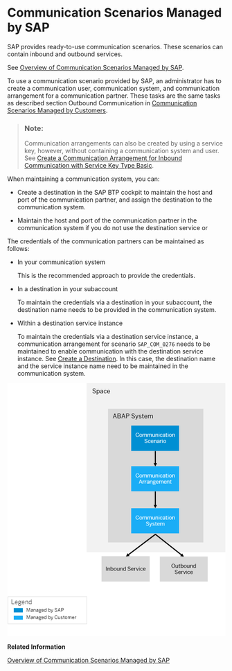 <!-- loioc15c71affb2243ec9abc071c1a62503c -->

# Communication Scenarios Managed by SAP

SAP provides ready-to-use communication scenarios. These scenarios can contain inbound and outbound services.

See [Overview of Communication Scenarios Managed by SAP](overview-of-communication-scenarios-managed-by-sap-2d16f49.md).

To use a communication scenario provided by SAP, an administrator has to create a communication user, communication system, and communication arrangement for a communication partner. These tasks are the same tasks as described section Outbound Communication in [Communication Scenarios Managed by Customers](communication-scenarios-managed-by-customers-31f5566.md).

> ### Note:  
> Communication arrangements can also be created by using a service key, however, without containing a communication system and user. See [Create a Communication Arrangement for Inbound Communication with Service Key Type Basic](create-a-communication-arrangement-for-inbound-communication-with-service-key-type-basic-1cc5a1d.md).

When maintaining a communication system, you can:

-   Create a destination in the SAP BTP cockpit to maintain the host and port of the communication partner, and assign the destination to the communication system.

-   Maintain the host and port of the communication partner in the communication system if you do not use the destination service or


The credentials of the communication partners can be maintained as follows:

-   In your communication system

    This is the recommended approach to provide the credentials.

-   In a destination in your subaccount

    To maintain the credentials via a destination in your subaccount, the destination name needs to be provided in the communication system.

-   Within a destination service instance

    To maintain the credentials via a destination service instance, a communication arrangement for scenario `SAP_COM_0276` needs to be maintained to enable communication with the destination service instance. See [Create a Destination](create-a-destination-3fa7934.md). In this case, the destination name and the service instance name need to be maintained in the communication system.


![](images/In_Outbound_Communication_Managed_by_SAP_e3bc26e.png)

**Related Information**  


[Overview of Communication Scenarios Managed by SAP](overview-of-communication-scenarios-managed-by-sap-2d16f49.md "")


